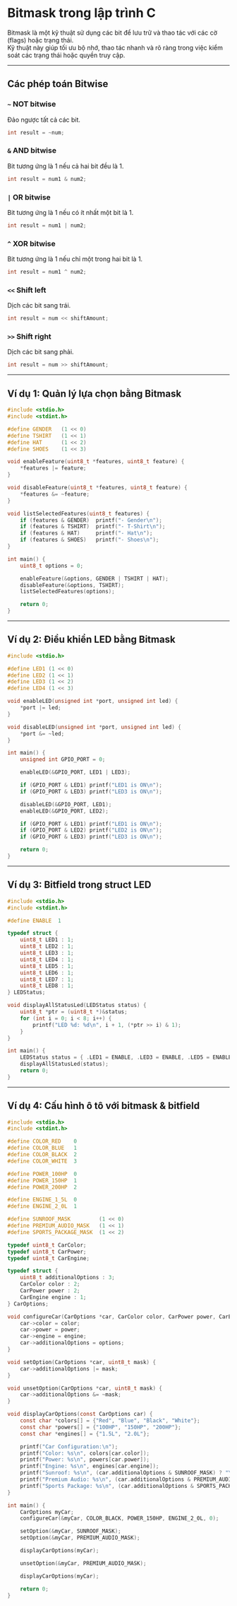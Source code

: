 # Bitmask trong lập trình C

Bitmask là một kỹ thuật sử dụng các bit để lưu trữ và thao tác với các cờ (flags) hoặc trạng thái.  
Kỹ thuật này giúp tối ưu bộ nhớ, thao tác nhanh và rõ ràng trong việc kiểm soát các trạng thái hoặc quyền truy cập.

---

## Các phép toán Bitwise

### `~` NOT bitwise
Đảo ngược tất cả các bit.
```c
int result = ~num;
```

### `&` AND bitwise
Bit tương ứng là 1 nếu cả hai bit đều là 1.
```c
int result = num1 & num2;
```

### `|` OR bitwise
Bit tương ứng là 1 nếu có ít nhất một bit là 1.
```c
int result = num1 | num2;
```

### `^` XOR bitwise
Bit tương ứng là 1 nếu chỉ một trong hai bit là 1.
```c
int result = num1 ^ num2;
```

### `<<` Shift left
Dịch các bit sang trái.
```c
int result = num << shiftAmount;
```

### `>>` Shift right
Dịch các bit sang phải.
```c
int result = num >> shiftAmount;
```

---

## Ví dụ 1: Quản lý lựa chọn bằng Bitmask

```c
#include <stdio.h>
#include <stdint.h>

#define GENDER   (1 << 0)
#define TSHIRT   (1 << 1)
#define HAT      (1 << 2)
#define SHOES    (1 << 3)

void enableFeature(uint8_t *features, uint8_t feature) {
    *features |= feature;
}

void disableFeature(uint8_t *features, uint8_t feature) {
    *features &= ~feature;
}

void listSelectedFeatures(uint8_t features) {
    if (features & GENDER)  printf("- Gender\n");
    if (features & TSHIRT)  printf("- T-Shirt\n");
    if (features & HAT)     printf("- Hat\n");
    if (features & SHOES)   printf("- Shoes\n");
}

int main() {
    uint8_t options = 0;

    enableFeature(&options, GENDER | TSHIRT | HAT);
    disableFeature(&options, TSHIRT);
    listSelectedFeatures(options);

    return 0;
}
```

---

## Ví dụ 2: Điều khiển LED bằng Bitmask

```c
#include <stdio.h>

#define LED1 (1 << 0)
#define LED2 (1 << 1)
#define LED3 (1 << 2)
#define LED4 (1 << 3)

void enableLED(unsigned int *port, unsigned int led) {
    *port |= led;
}

void disableLED(unsigned int *port, unsigned int led) {
    *port &= ~led;
}

int main() {
    unsigned int GPIO_PORT = 0;

    enableLED(&GPIO_PORT, LED1 | LED3);

    if (GPIO_PORT & LED1) printf("LED1 is ON\n");
    if (GPIO_PORT & LED3) printf("LED3 is ON\n");

    disableLED(&GPIO_PORT, LED1);
    enableLED(&GPIO_PORT, LED2);

    if (GPIO_PORT & LED1) printf("LED1 is ON\n");
    if (GPIO_PORT & LED2) printf("LED2 is ON\n");
    if (GPIO_PORT & LED3) printf("LED3 is ON\n");

    return 0;
}
```

---

## Ví dụ 3: Bitfield trong struct LED

```c
#include <stdio.h>
#include <stdint.h>

#define ENABLE  1

typedef struct {
    uint8_t LED1 : 1;
    uint8_t LED2 : 1;
    uint8_t LED3 : 1;
    uint8_t LED4 : 1;
    uint8_t LED5 : 1;
    uint8_t LED6 : 1;
    uint8_t LED7 : 1;
    uint8_t LED8 : 1;
} LEDStatus;

void displayAllStatusLed(LEDStatus status) {
    uint8_t *ptr = (uint8_t *)&status;
    for (int i = 0; i < 8; i++) {
        printf("LED %d: %d\n", i + 1, (*ptr >> i) & 1);
    }
}

int main() {
    LEDStatus status = { .LED1 = ENABLE, .LED3 = ENABLE, .LED5 = ENABLE, .LED7 = ENABLE };
    displayAllStatusLed(status);
    return 0;
}
```

---

## Ví dụ 4: Cấu hình ô tô với bitmask & bitfield

```c
#include <stdio.h>
#include <stdint.h>

#define COLOR_RED    0
#define COLOR_BLUE   1
#define COLOR_BLACK  2
#define COLOR_WHITE  3

#define POWER_100HP  0
#define POWER_150HP  1
#define POWER_200HP  2

#define ENGINE_1_5L  0
#define ENGINE_2_0L  1

#define SUNROOF_MASK         (1 << 0)
#define PREMIUM_AUDIO_MASK   (1 << 1)
#define SPORTS_PACKAGE_MASK  (1 << 2)

typedef uint8_t CarColor;
typedef uint8_t CarPower;
typedef uint8_t CarEngine;

typedef struct {
    uint8_t additionalOptions : 3;
    CarColor color : 2;
    CarPower power : 2;
    CarEngine engine : 1;
} CarOptions;

void configureCar(CarOptions *car, CarColor color, CarPower power, CarEngine engine, uint8_t options) {
    car->color = color;
    car->power = power;
    car->engine = engine;
    car->additionalOptions = options;
}

void setOption(CarOptions *car, uint8_t mask) {
    car->additionalOptions |= mask;
}

void unsetOption(CarOptions *car, uint8_t mask) {
    car->additionalOptions &= ~mask;
}

void displayCarOptions(const CarOptions car) {
    const char *colors[] = {"Red", "Blue", "Black", "White"};
    const char *powers[] = {"100HP", "150HP", "200HP"};
    const char *engines[] = {"1.5L", "2.0L"};

    printf("Car Configuration:\n");
    printf("Color: %s\n", colors[car.color]);
    printf("Power: %s\n", powers[car.power]);
    printf("Engine: %s\n", engines[car.engine]);
    printf("Sunroof: %s\n", (car.additionalOptions & SUNROOF_MASK) ? "Yes" : "No");
    printf("Premium Audio: %s\n", (car.additionalOptions & PREMIUM_AUDIO_MASK) ? "Yes" : "No");
    printf("Sports Package: %s\n", (car.additionalOptions & SPORTS_PACKAGE_MASK) ? "Yes" : "No");
}

int main() {
    CarOptions myCar;
    configureCar(&myCar, COLOR_BLACK, POWER_150HP, ENGINE_2_0L, 0);

    setOption(&myCar, SUNROOF_MASK);
    setOption(&myCar, PREMIUM_AUDIO_MASK);

    displayCarOptions(myCar);

    unsetOption(&myCar, PREMIUM_AUDIO_MASK);

    displayCarOptions(myCar);

    return 0;
}
```